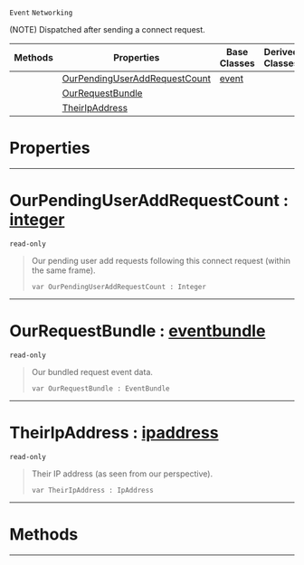  `Event` `Networking`



(NOTE) Dispatched after sending a connect request.

|Methods|Properties|Base Classes|Derived Classes|
|---|---|---|---|
| |[OurPendingUserAddRequestCount](netpeersentconnectrequest.md#ourpendinguseraddrequest)|[event](event.md)| |
| |[OurRequestBundle](netpeersentconnectrequest.md#ourrequestbundle-zilch-en)| | |
| |[TheirIpAddress](netpeersentconnectrequest.md#theiripaddress-zilch-engi)| | |


 #  Properties


---  
 #  OurPendingUserAddRequestCount : [integer](../nada_base_types/integer.md)

 `read-only`

> Our pending user add requests following this connect request (within the same frame).
> ```TS:Nada
> var OurPendingUserAddRequestCount : Integer


---  
 #  OurRequestBundle : [eventbundle](eventbundle.md)

 `read-only`

> Our bundled request event data.
> ```TS:Nada
> var OurRequestBundle : EventBundle


---  
 #  TheirIpAddress : [ipaddress](ipaddress.md)

 `read-only`

> Their IP address (as seen from our perspective).
> ```TS:Nada
> var TheirIpAddress : IpAddress


---  
 #  Methods


---  
 

 
